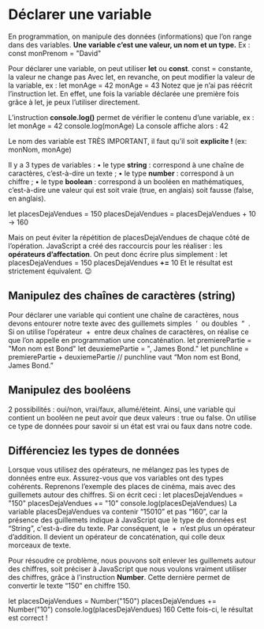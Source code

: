 # Déclarer une variable
En programmation, on manipule des données (informations) que l’on range dans des variables.
**Une variable c’est une valeur, un nom et un type.** Ex : 
const monPrenom = "David"

Pour déclarer une variable, on peut utiliser **let** ou **const**.
const = constante, la valeur ne change pas
Avec let, en revanche, on peut modifier la valeur de la variable, ex :
let monAge = 42
monAge = 43
Notez que je n’ai pas réécrit l’instruction let. En effet, une fois la variable déclarée une première fois grâce à let, je peux l’utiliser directement.

L’instruction **console.log()** permet de vérifier le contenu d’une variable, ex :
let monAge = 42 
console.log(monAge)
La console affiche alors :
42

Le nom des variable est TRÈS IMPORTANT, il faut qu’il soit **explicite !** (ex: monNom, monAge)

Il y a 3 types de variables :
    • le type **string** : correspond à une chaîne de caractères, c’est-à-dire un texte ;
    • le type **number** : correspond à un chiffre ;
    • le type **boolean** : correspond à un booléen en mathématiques, c’est-à-dire une valeur qui est soit vraie (true, en anglais) soit fausse (false, en anglais).

let placesDejaVendues = 150
placesDejaVendues = placesDejaVendues + 10
→ 160

Mais on peut éviter la répétition de placesDejaVendues de chaque côté de l’opération.
JavaScript a créé des raccourcis pour les réaliser : les **opérateurs d’affectation**. On peut donc écrire plus simplement :
let placesDejaVendues = 150
placesDejaVendues **+=** 10
Et le résultat est strictement équivalent. 😉

## Manipulez des chaînes de caractères (string)

Pour déclarer une variable qui contient une chaîne de caractères, nous devons entourer notre texte avec des guillemets simples  ‘  ou doubles  “  .
Si on utilise l’opérateur  +  entre deux chaînes de caractères, on réalise ce que l’on appelle en programmation une concaténation.
let premierePartie = "Mon nom est Bond"
let deuxiemePartie = ", James Bond."
let punchline = premierePartie + deuxiemePartie
// punchline vaut “Mon nom est Bond, James Bond.”

## Manipulez des booléens

2 possibilités : oui/non, vrai/faux, allumé/éteint. Ainsi, une variable qui contient un booléen ne peut avoir que deux valeurs : true ou false. On utilise ce type de données pour savoir si un état est vrai ou faux dans notre code.

## Différenciez les types de données
Lorsque vous utilisez des opérateurs, ne mélangez pas les types de données entre eux. Assurez-vous que vos variables ont des types cohérents.
Reprenons l’exemple des places de cinéma, mais avec des guillemets autour des chiffres.
Si on écrit ceci :
let placesDejaVendues = "150"
placesDejaVendues += "10"
console.log(placesDejaVendues)
La variable placesDejaVendues va contenir “15010” et pas “160”, car la présence des guillemets indique à JavaScript que le type de données est “String”, c'est-à-dire du texte. Par conséquent, le  +  n’est plus un opérateur d’addition. Il devient un opérateur de concaténation, qui colle deux morceaux de texte.

Pour résoudre ce problème, nous pouvons soit enlever les guillemets autour des chiffres, soit préciser à JavaScript que nous voulons vraiment utiliser des chiffres, grâce à l’instruction **Number**. Cette dernière permet de convertir le texte “150” en chiffre 150.

let placesDejaVendues = Number("150")
placesDejaVendues += Number("10")
console.log(placesDejaVendues)
160
Cette fois-ci, le résultat est correct !
